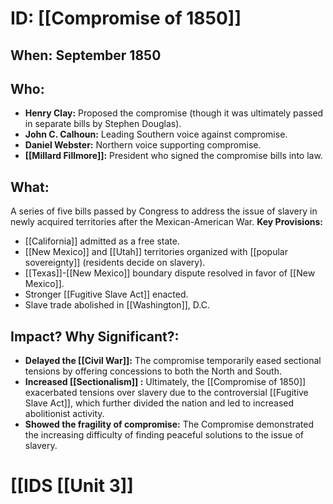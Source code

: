# ID: [[Compromise of 1850]]
## When:  September 1850
## Who: 
* **Henry Clay:** Proposed the compromise (though it was ultimately passed in separate bills by Stephen Douglas).
* **John C. Calhoun:**  Leading Southern voice against compromise.
* **Daniel Webster:**  Northern voice supporting compromise.
* **[[Millard Fillmore]]:** President who signed the compromise bills into law.
## What: 
A series of five bills passed by Congress to address the issue of slavery in newly acquired territories after the Mexican-American War. 
**Key Provisions:**
* [[California]] admitted as a free state.
* [[New Mexico]] and [[Utah]] territories organized with [[popular sovereignty]] (residents decide on slavery).
* [[Texas]]-[[New Mexico]] boundary dispute resolved in favor of [[New Mexico]].
* Stronger [[Fugitive Slave Act]] enacted.
* Slave trade abolished in [[Washington]], D.C. 

## Impact? Why Significant?: 
* **Delayed the [[Civil War]]:** The compromise temporarily eased sectional tensions by offering concessions to both the North and South.
* **Increased  [[Sectionalism]] :** Ultimately, the [[Compromise of 1850]] exacerbated tensions over slavery due to the controversial [[Fugitive Slave Act]], which further divided the nation and led to increased abolitionist activity. 
* **Showed the fragility of compromise:**  The Compromise demonstrated the increasing difficulty of finding peaceful solutions to the issue of slavery. 

# [[IDS [[Unit 3]]